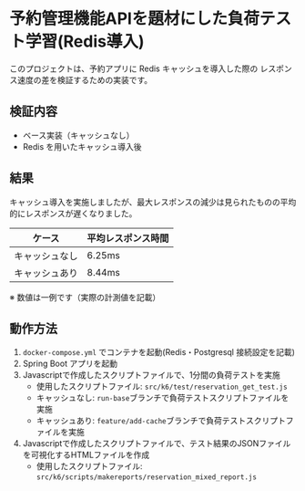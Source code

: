 # 予約管理機能APIを題材にした負荷テスト学習(Redis導入)

このプロジェクトは、予約アプリに Redis キャッシュを導入した際の
レスポンス速度の差を検証するための実装です。

## 検証内容
- ベース実装（キャッシュなし）
- Redis を用いたキャッシュ導入後

## 結果
キャッシュ導入を実施しましたが、最大レスポンスの減少は見られたものの平均的にレスポンスが遅くなりました。

| ケース | 平均レスポンス時間 |
|--------|------------------|
| キャッシュなし | 6.25ms |
| キャッシュあり | 8.44ms |

※ 数値は一例です（実際の計測値を記載）

## 動作方法
1. `docker-compose.yml` でコンテナを起動(Redis・Postgresql 接続設定を記載)
2. Spring Boot アプリを起動
3. Javascriptで作成したスクリプトファイルで、1分間の負荷テストを実施
   - 使用したスクリプトファイル: `src/k6/test/reservation_get_test.js`
   - キャッシュなし: `run-base`ブランチで負荷テストスクリプトファイルを実施
   - キャッシュあり: `feature/add-cache`ブランチで負荷テストスクリプトファイルを実施
4. Javascriptで作成したスクリプトファイルで、テスト結果のJSONファイルを可視化するHTMLファイルを作成
   - 使用したスクリプトファイル:　`src/k6/scripts/makereports/reservation_mixed_report.js`
